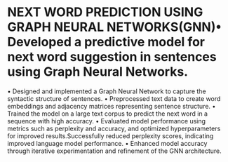 # NEXT WORD PREDICTION USING GRAPH NEURAL NETWORKS(GNN)•	Developed a predictive model for next word suggestion in sentences using Graph Neural Networks.
•	Designed and implemented a Graph Neural Network to capture the syntactic structure of sentences.
•	Preprocessed text data to create word embeddings and adjacency matrices representing sentence structure.
•	Trained the model on a large text corpus to predict the next word in a sequence with high accuracy.
•	Evaluated model performance using metrics such as perplexity and accuracy, and optimized hyperparameters for improved results.Successfully reduced perplexity scores,            indicating improved language model performance.
•	Enhanced model accuracy through iterative experimentation and refinement of the GNN architecture.

